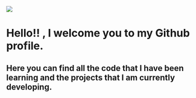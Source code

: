 ![]([https://pixabay.com/es/photos/codificaci%c3%b3n-programaci%c3%b3n-as1-1853305/](https://pixabay.com/es/illustrations/app-software-contorno-configuraci%c3%b3n-1013616/))


# Hello!! , I welcome you to my Github profile.

## Here you can find all the code that I have been learning and the projects that I am currently developing.


